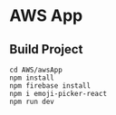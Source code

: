 # AWS App

## Build Project

```
cd AWS/awsApp
npm install
npm firebase install
npm i emoji-picker-react
npm run dev
```